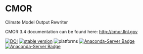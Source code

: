 # CMOR
Climate Model Output Rewriter

CMOR 3.4 documentation can be found here: http://cmor.llnl.gov


[![DOI](https://zenodo.org/badge/DOI/10.5281/zenodo.2456203.svg)](https://doi.org/10.5281/zenodo.2456203)
[![stable version](https://img.shields.io/badge/stable%20version-3.3.3-brightgreen.svg)](https://github.com/PCMDI/cmor/releases/tag/3.4.0)
![platforms](https://img.shields.io/badge/platforms-linux%20|%20osx-lightgrey.svg)
[![Anaconda-Server Badge](https://anaconda.org/pcmdi/cmor/badges/installer/conda.svg)](https://conda.anaconda.org/pcmdi)
[![Anaconda-Server Badge](https://anaconda.org/pcmdi/cmor/badges/downloads.svg)](https://anaconda.org/pcmdi)
